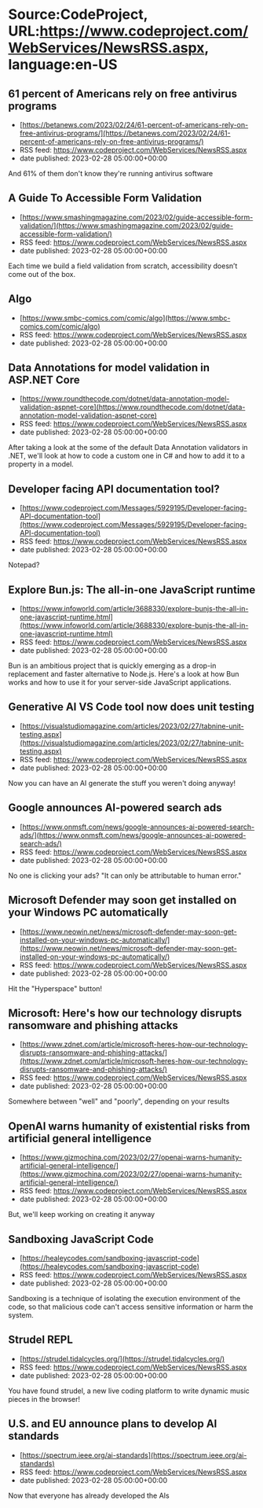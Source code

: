 # Source:CodeProject, URL:https://www.codeproject.com/WebServices/NewsRSS.aspx, language:en-US

## 61 percent of Americans rely on free antivirus programs
 - [https://betanews.com/2023/02/24/61-percent-of-americans-rely-on-free-antivirus-programs/](https://betanews.com/2023/02/24/61-percent-of-americans-rely-on-free-antivirus-programs/)
 - RSS feed: https://www.codeproject.com/WebServices/NewsRSS.aspx
 - date published: 2023-02-28 05:00:00+00:00

And 61% of them don't know they're running antivirus software

## A Guide To Accessible Form Validation
 - [https://www.smashingmagazine.com/2023/02/guide-accessible-form-validation/](https://www.smashingmagazine.com/2023/02/guide-accessible-form-validation/)
 - RSS feed: https://www.codeproject.com/WebServices/NewsRSS.aspx
 - date published: 2023-02-28 05:00:00+00:00

Each time we build a field validation from scratch, accessibility doesn’t come out of the box.

## Algo
 - [https://www.smbc-comics.com/comic/algo](https://www.smbc-comics.com/comic/algo)
 - RSS feed: https://www.codeproject.com/WebServices/NewsRSS.aspx
 - date published: 2023-02-28 05:00:00+00:00



## Data Annotations for model validation in ASP.NET Core
 - [https://www.roundthecode.com/dotnet/data-annotation-model-validation-aspnet-core](https://www.roundthecode.com/dotnet/data-annotation-model-validation-aspnet-core)
 - RSS feed: https://www.codeproject.com/WebServices/NewsRSS.aspx
 - date published: 2023-02-28 05:00:00+00:00

After taking a look at the some of the default Data Annotation validators in .NET, we'll look at how to code a custom one in C# and how to add it to a property in a model.

## Developer facing API documentation tool?
 - [https://www.codeproject.com/Messages/5929195/Developer-facing-API-documentation-tool](https://www.codeproject.com/Messages/5929195/Developer-facing-API-documentation-tool)
 - RSS feed: https://www.codeproject.com/WebServices/NewsRSS.aspx
 - date published: 2023-02-28 05:00:00+00:00

Notepad?

## Explore Bun.js: The all-in-one JavaScript runtime
 - [https://www.infoworld.com/article/3688330/explore-bunjs-the-all-in-one-javascript-runtime.html](https://www.infoworld.com/article/3688330/explore-bunjs-the-all-in-one-javascript-runtime.html)
 - RSS feed: https://www.codeproject.com/WebServices/NewsRSS.aspx
 - date published: 2023-02-28 05:00:00+00:00

Bun is an ambitious project that is quickly emerging as a drop-in replacement and faster alternative to Node.js. Here's a look at how Bun works and how to use it for your server-side JavaScript applications.

## Generative AI VS Code tool now does unit testing
 - [https://visualstudiomagazine.com/articles/2023/02/27/tabnine-unit-testing.aspx](https://visualstudiomagazine.com/articles/2023/02/27/tabnine-unit-testing.aspx)
 - RSS feed: https://www.codeproject.com/WebServices/NewsRSS.aspx
 - date published: 2023-02-28 05:00:00+00:00

Now you can have an AI generate the stuff you weren't doing anyway!

## Google announces AI-powered search ads
 - [https://www.onmsft.com/news/google-announces-ai-powered-search-ads/](https://www.onmsft.com/news/google-announces-ai-powered-search-ads/)
 - RSS feed: https://www.codeproject.com/WebServices/NewsRSS.aspx
 - date published: 2023-02-28 05:00:00+00:00

No one is clicking your ads? "It can only be attributable to human error."

## Microsoft Defender may soon get installed on your Windows PC automatically
 - [https://www.neowin.net/news/microsoft-defender-may-soon-get-installed-on-your-windows-pc-automatically/](https://www.neowin.net/news/microsoft-defender-may-soon-get-installed-on-your-windows-pc-automatically/)
 - RSS feed: https://www.codeproject.com/WebServices/NewsRSS.aspx
 - date published: 2023-02-28 05:00:00+00:00

Hit the "Hyperspace" button!

## Microsoft: Here's how our technology disrupts ransomware and phishing attacks
 - [https://www.zdnet.com/article/microsoft-heres-how-our-technology-disrupts-ransomware-and-phishing-attacks/](https://www.zdnet.com/article/microsoft-heres-how-our-technology-disrupts-ransomware-and-phishing-attacks/)
 - RSS feed: https://www.codeproject.com/WebServices/NewsRSS.aspx
 - date published: 2023-02-28 05:00:00+00:00

Somewhere between "well" and "poorly", depending on your results

## OpenAI warns humanity of existential risks from artificial general intelligence
 - [https://www.gizmochina.com/2023/02/27/openai-warns-humanity-artificial-general-intelligence/](https://www.gizmochina.com/2023/02/27/openai-warns-humanity-artificial-general-intelligence/)
 - RSS feed: https://www.codeproject.com/WebServices/NewsRSS.aspx
 - date published: 2023-02-28 05:00:00+00:00

But, we'll keep working on creating it anyway

## Sandboxing JavaScript Code
 - [https://healeycodes.com/sandboxing-javascript-code](https://healeycodes.com/sandboxing-javascript-code)
 - RSS feed: https://www.codeproject.com/WebServices/NewsRSS.aspx
 - date published: 2023-02-28 05:00:00+00:00

Sandboxing is a technique of isolating the execution environment of the code, so that malicious code can't access sensitive information or harm the system.

## Strudel REPL
 - [https://strudel.tidalcycles.org/](https://strudel.tidalcycles.org/)
 - RSS feed: https://www.codeproject.com/WebServices/NewsRSS.aspx
 - date published: 2023-02-28 05:00:00+00:00

You have found strudel, a new live coding platform to write dynamic music pieces in the browser!

## U.S. and EU announce plans to develop AI standards
 - [https://spectrum.ieee.org/ai-standards](https://spectrum.ieee.org/ai-standards)
 - RSS feed: https://www.codeproject.com/WebServices/NewsRSS.aspx
 - date published: 2023-02-28 05:00:00+00:00

Now that everyone has already developed the AIs

